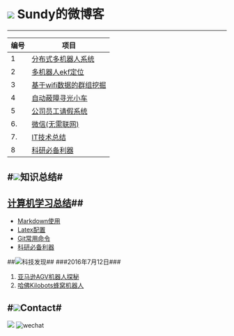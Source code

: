 # ![](http://i.imgur.com/S7xBFja.png) Sundy的微博客

------
编号  | 项目
------------- | ---------
1  | [分布式多机器人系统](https://github.com/sundyCoder/MultiRobots/blob/master/README.md)
2  | [多机器人ekf定位](https://github.com/sundyCoder/KalmanFilter)
3  | [基于wifi数据的群组挖掘](https://github.com/sundyCoder/Group-Detection)
4  | [自动蔽障寻光小车](https://github.com/sundyCoder/CarRobot)
5  | [公司员工请假系统](https://github.com/sundyCoder/LeaveApplicationSystem)
6. | [微信(无需联网)](https://github.com/sundyCoder/wechat)
7. | [IT技术总结](https://github.com/sundyCoder/CSK)
8  | [科研必备利器](https://github.com/sundyCoder/CSK/blob/master/2016-7/Research-Tools.md)

#![](http://i.imgur.com/S7xBFja.png)知识总结#
---
## [计算机学习总结](https://github.com/sundyCoder/CSK)##
- [Markdown使用](https://github.com/sundyCoder/CSK/blob/master/2016-7/Markdown-Notes.md)
- [Latex配置](https://github.com/sundyCoder/CSK/blob/master/2016-7/LaTex-Sublime.md)
- [Git常用命令](https://github.com/sundyCoder/CSK/blob/master/2016-7/git-command.md)
- [科研必备利器](https://github.com/sundyCoder/CSK/blob/master/2016-7/Research-Tools.md)
 
 
  

##![](http://i.imgur.com/S7xBFja.png)科技发现##
###2016年7月12日###
1. [亚马逊AGV机器人探秘](https://zhuanlan.zhihu.com/p/21573656)
2. [哈佛Kilobots蜂窝机器人](https://zhuanlan.zhihu.com/p/21542525)

#![](http://i.imgur.com/S7xBFja.png)Contact#
----
<a href="https://github.com/sundyCoder" target="_blank"> <img src="http://i.imgur.com/ytxW0VQ.png"   /></a> ![wechat](http://i.imgur.com/1TDj1p7.jpg)




